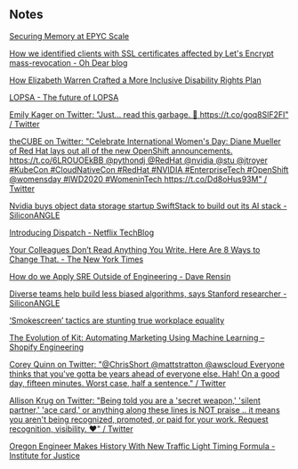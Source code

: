 

## Notes

[Securing Memory at EPYC Scale](https://blog.cloudflare.com/securing-memory-at-epyc-scale/)

[How we identified clients with SSL certificates affected by Let's Encrypt mass-revocation - Oh Dear blog](https://ohdear.app/blog/how-we-identified-clients-with-ssl-certificates-affected-by-lets-encrypt-mass-revocation)

[How Elizabeth Warren Crafted a More Inclusive Disability Rights Plan](https://gizmodo.com/every-politician-should-steal-elizabeth-warrens-tech-fu-1841386568)

[LOPSA - The future of LOPSA](https://lopsa.org/thefuture)

[Emily Kager on Twitter: "Just... read this garbage. 🤔 https://t.co/goq8SlF2FI" / Twitter](https://mobile.twitter.com/EmilyKager/status/1236088204672942080)

[theCUBE on Twitter: "Celebrate International Women's Day: Diane Mueller of Red Hat lays out all of the new OpenShift announcements. https://t.co/6LROUOEkBB @pythondj @RedHat @nvidia @stu @jtroyer #KubeCon #CloudNativeCon #RedHat #NVIDIA #EnterpriseTech #OpenShift @womensday #IWD2020 #WomeninTech https://t.co/Dd8oHus93M" / Twitter](https://mobile.twitter.com/theCUBE/status/1236321166626820099)

[Nvidia buys object data storage startup SwiftStack to build out its AI stack - SiliconANGLE](https://siliconangle.com/2020/03/05/nvidia-buys-object-data-storage-startup-swiftstack-build-ai-stack/)

[Introducing Dispatch - Netflix TechBlog](https://netflixtechblog.com/introducing-dispatch-da4b8a2a8072)

[Your Colleagues Don’t Read Anything You Write. Here Are 8 Ways to Change That. - The New York Times](https://www.nytimes.com/2020/03/04/smarter-living/your-colleagues-dont-read-anything-you-write-here-are-8-ways-to-change-that.html)

[How do we Apply SRE Outside of Engineering - Dave Rensin](https://www.blameless.com/apply-sre-engineering-dave-rensin/)

[Diverse teams help build less biased algorithms, says Stanford researcher - SiliconANGLE](https://siliconangle.com/2020/03/04/diverse-teams-help-build-less-biased-algorithms-says-stanford-research-scholar-wids2020/)

[‘Smokescreen’ tactics are stunting true workplace equality](https://www.siliconrepublic.com/careers/boards-women-smokescreen-ann-prendergast)

[The Evolution of Kit: Automating Marketing Using Machine Learning – Shopify Engineering](https://engineering.shopify.com/blogs/engineering/evolution-kit-automating-marketing-machine-learning)

[Corey Quinn on Twitter: "@ChrisShort @mattstratton @awscloud Everyone thinks that you've gotta be years ahead of everyone else. Hah! On a good day, fifteen minutes. Worst case, half a sentence." / Twitter](https://mobile.twitter.com/QuinnyPig/status/1234881636233367554)

[Allison Krug on Twitter: "Being told you are a 'secret weapon,' 'silent partner,' 'ace card,' or anything along these lines is NOT praise .. it means you aren't being recognized, promoted, or paid for your work. Request recognition, visibility. ❤️" / Twitter](https://mobile.twitter.com/allinison/status/1234647577007550464)

[Oregon Engineer Makes History With New Traffic Light Timing Formula - Institute for Justice](https://ij.org/press-release/oregon-engineer-makes-history-with-new-traffic-light-timing-formula/)